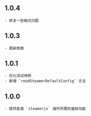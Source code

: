 ## 1.0.4
    - 修复一些格式问题

## 1.0.3
    - 更新依赖

## 1.0.1
    - 优化测试用例
    - 新增 `readSteamerDefaultConfig` 方法

## 1.0.0
	- 提供各类 `steamerjs` 插件所需的基础功能